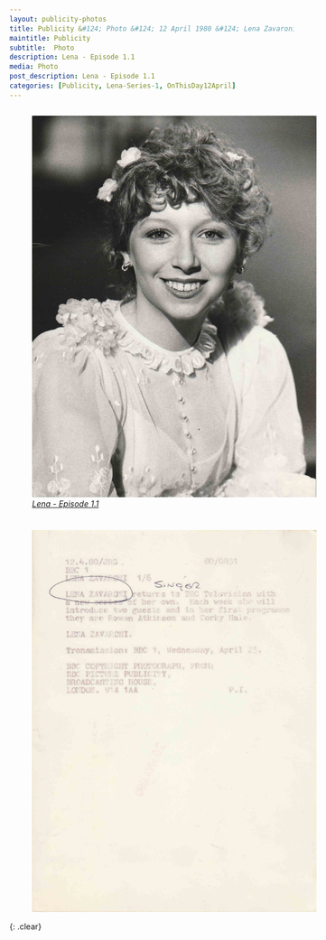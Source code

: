 ```yaml
---
layout: publicity-photos
title: Publicity &#124; Photo &#124; 12 April 1980 &#124; Lena Zavaroni
maintitle: Publicity
subtitle:  Photo
description: Lena - Episode 1.1
media: Photo
post_description: Lena - Episode 1.1
categories: [Publicity, Lena-Series-1, OnThisDay12April]
---
```


<figure class="fig1">
<a href="/assets/images/publicity/1980-04-12-bbc-one-lena-zavaroni-front.jpg"><img src="/assets/images/publicity/1980-04-12-bbc-one-lena-zavaroni-front.jpg" class="full-width zoom-in"></a>
<figcaption>
<cite><a href="/bbc%20one/lena%20-%20series%201/1980/04/23/lena.html">Lena - Episode 1.1</a></cite>
</figcaption>
</figure>

<figure class="fig2">
<a href="/assets/images/publicity/1980-04-12-bbc-one-lena-zavaroni-back.jpg"><img src="/assets/images/publicity/1980-04-12-bbc-one-lena-zavaroni-back.jpg" class="full-width zoom-in"></a>
</figure>

<br />{: .clear}

<style>
.fig1 {float:left; width:49%;}

.fig2 {float:right; width:49%;}

figcaption {float:left; width:100%;}

@media screen and (orientation:portrait) {
.fig1, .fig2 {float:left; width:100%;}
figcaption {float:left; width:100%; margin-bottom: 10px;}
}
</style>

